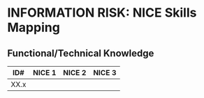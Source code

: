 # INFORMATION RISK: NICE Skills Mapping

## Functional/Technical Knowledge

| ID# | NICE 1 | NICE 2 | NICE 3 |
| ----- | ------------------| ------------------| ------------------|
| XX.x |  |  |  |